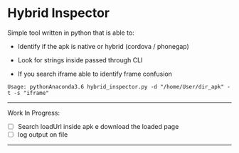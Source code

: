 # Hybrid Inspector

Simple tool written in python that is able to:
- Identify if the apk is native or hybrid (cordova / phonegap)

- Look for strings inside passed through CLI

- If you search iframe able to identify frame confusion

```
Usage: pythonAnaconda3.6 hybrid_inspector.py -d "/home/User/dir_apk" -t -s "iframe"
```
___
Work In Progress:
- [ ] Search loadUrl inside apk e download the loaded page 
- [ ] log output on file 
___
